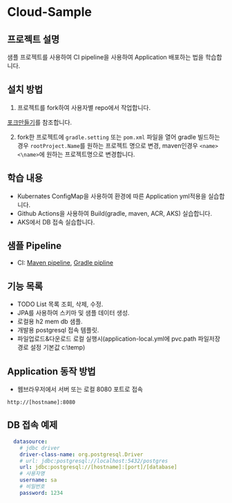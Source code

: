 # Cloud-Sample

## 프로젝트 설명
샘플 프로젝트를 사용하여 CI pipeline을 사용하여 Application 배포하는 법을 학습합니다.

## 설치 방법
1. 프로젝트를 fork하여 사용자별 repo에서 작업합니다.

[포크만들기](https://learn.microsoft.com/ko-kr/azure/devops/repos/git/forks?view=azure-devops&tabs=visual-studio#create-a-fork)를 참조합니다.

2. fork한 프로젝트에 `gradle.setting` 또는 `pom.xml` 파일을 열어 gradle 빌드하는경우 `rootProject.Name`를 원하는 프로젝트 명으로 변경, 
   maven인경우 `<name><\name>`에 원하는 프로젝트명으로 변경합니다.

## 학습 내용
- Kubernates ConfigMap을 사용하여 환경에 따른 Application yml적용을 실습합니다.
- Github Actions을 사용하여 Build(gradle, maven, ACR, AKS) 실습합니다.
- AKS에서 DB 접속 실습합니다.

## 샘플 Pipeline
- CI: [Maven pipeline](https://github.com/axccoe/cloud-sample/blob/main/.github/workflows/ci-maven.yml), [Gradle pipline](https://github.com/axccoe/cloud-sample/blob/main/.github/workflows/ci-gradle.yml)

## 기능 목록
- TODO List 목록 조회, 삭제, 수정.
- JPA를 사용하여 스키마 및 샘플 데이터 생성.
- 로컬용 h2 mem db 샘플.
- 개발용 postgresql 접속 템플릿.
- 파일업로드&다운로드 로컬 실행시(application-local.yml에 pvc.path 파일저장 경로 설정 기본값 c:\temp)

## Application 동작 방법
- 웹브라우저에서 서버 또는 로컬 8080 포트로 접속
~~~
http://[hostname]:8080
~~~

## DB 접속 예제
~~~yaml
  datasource:
    # jdbc driver
    driver-class-name: org.postgresql.Driver
    # url: jdbc:postgresql://localhost:5432/postgres
    url: jdbc:postgresql://[hostname]:[port]/[database]
    # 사용자명
    username: sa
    # 비밀번호
    password: 1234
~~~
